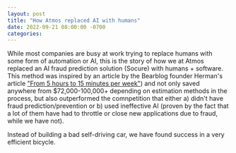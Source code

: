 ```yaml
---
layout: post
title: "How Atmos replaced AI with humans"
date: 2022-09-21 08:00:00 -0700
categories:
---
```


While most companies are busy at work trying to replace humans with some form of automation or AI, this is the story of how we at Atmos replaced an AI fraud prediction solution (Socure) with humans + software. This method was inspired by an article by the Bearblog founder Herman's article ["From 5 hours to 15 minutes per week"](https://herman.bearblog.dev/5-hours-to-15-minutes/)) and not only saved anywhere from $72,000-100,000+ depending on estimation methods in the process, but also outperformed the comnpetition that either a) didn't have fraud prediction/prevention or b) used ineffective AI (proven by the fact that a lot of them have had to throttle or close new applications due to fraud, while we have not).

Instead of building a bad self-driving car, we have found success in a very efficient bicycle.
